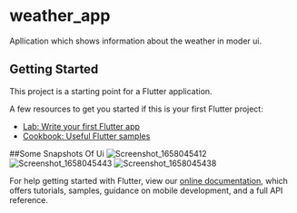 # weather_app

Apllication which shows information about the weather in moder ui.

## Getting Started

This project is a starting point for a Flutter application.

A few resources to get you started if this is your first Flutter project:

- [Lab: Write your first Flutter app](https://flutter.dev/docs/get-started/codelab)
- [Cookbook: Useful Flutter samples](https://flutter.dev/docs/cookbook)

##Some Snapshots Of Ui
![Screenshot_1658045412](https://user-images.githubusercontent.com/79204613/179389837-84846056-94b7-43a2-87a1-509d75d066db.png)
![Screenshot_1658045443](https://user-images.githubusercontent.com/79204613/179389840-38229fe2-fd85-4936-8d01-efa9b15dcfed.png)
![Screenshot_1658045438](https://user-images.githubusercontent.com/79204613/179389843-2f3ecbaf-4c2b-4aee-a3e2-2e2edab87a5d.png)


For help getting started with Flutter, view our
[online documentation](https://flutter.dev/docs), which offers tutorials,
samples, guidance on mobile development, and a full API reference.
